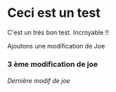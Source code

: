 <h1>Ceci est un test</h1>
<div>
  <p>C'est un très bon test. Incroyable !!</p>
  <quote>Ajoutons une modification de Joe</quote>
  <h3>3 ème modification de joe</h3>
  <h6>Dernière modif de joe</h6>
</div>

